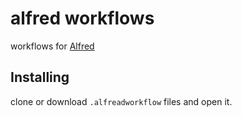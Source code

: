 # alfred workflows

workflows for [Alfred](https://www.alfredapp.com/)

## Installing

clone or download `.alfreadworkflow` files and open it.

